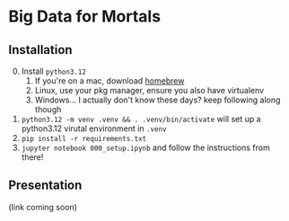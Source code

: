 # Big Data for Mortals

## Installation

0. Install `python3.12`
    1. If you're on a mac, download [homebrew](https://brew.sh/)
    2. Linux, use your pkg manager, ensure you also have virtualenv
    3. Windows... I actually don't know these days? keep following along though
1. `python3.12 -m venv .venv && . .venv/bin/activate` will set up a python3.12 virutal environment in `.venv`
2. `pip install -r requirements.txt`
3. `jupyter notebook 000_setup.ipynb` and follow the instructions from there!

## Presentation

(link coming soon)